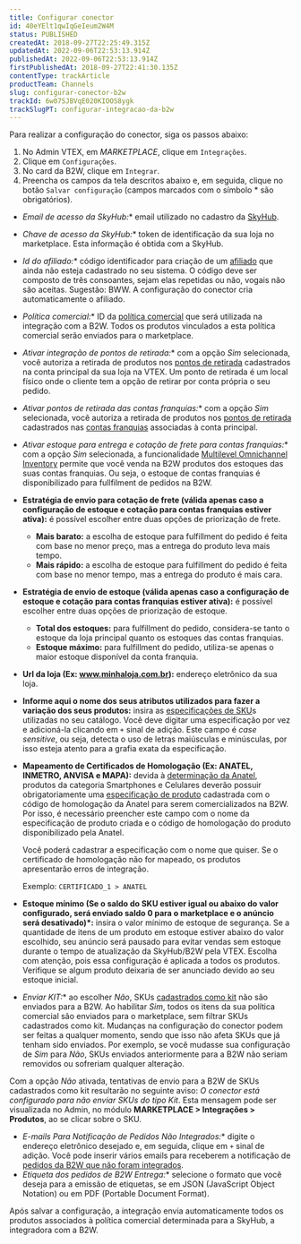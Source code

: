 ```yaml
---
title: Configurar conector
id: 40eYElt1qwIqGeIeum2W4M
status: PUBLISHED
createdAt: 2018-09-27T22:25:49.315Z
updatedAt: 2022-09-06T22:53:13.914Z
publishedAt: 2022-09-06T22:53:13.914Z
firstPublishedAt: 2018-09-27T22:41:30.135Z
contentType: trackArticle
productTeam: Channels
slug: configurar-conector-b2w
trackId: 6w07SJBVqE020KIOOS8ygk
trackSlugPT: configurar-integracao-da-b2w
---
```


Para realizar a configuração do conector, siga os passos abaixo:

1. No Admin VTEX, em _MARKETPLACE_, clique em `Integrações`.
2. Clique em `Configurações`.
3. No card da B2W, clique em `Integrar`.
4. Preencha os campos da tela descritos abaixo e, em seguida, clique no botão `Salvar configuração` (campos marcados com o símbolo * são obrigatórios).

- **Email de acesso da SkyHub*:** email utilizado no cadastro da [SkyHub](https://ajuda.skyhub.com.br/hc/pt-br).
- **Chave de acesso da SkyHub*:** token de identificação da sua loja no marketplace. Esta informação é obtida com a SkyHub.
- **Id do afiliado*:** código identificador para criação de um [afiliado](https://help.vtex.com/pt/tutorial/o-que-e-afiliado) que ainda não esteja cadastrado no seu sistema. O código deve ser composto de três consoantes, sejam elas repetidas ou não, vogais não são aceitas. Sugestão: BWW. A configuração do conector cria automaticamente o afiliado.
- **Política comercial*:** ID da [política comercial](https://help.vtex.com/pt/tutorial/como-funciona-uma-politica-comercial--6Xef8PZiFm40kg2STrMkMV) que será utilizada na integração com a B2W. Todos os produtos vinculados a esta política comercial serão enviados para o marketplace.
- **Ativar integração de pontos de retirada*:** com a opção _Sim_ selecionada, você autoriza a retirada de produtos nos [pontos de retirada](https://help.vtex.com/pt/tutorial/configurar-integracao-de-lojas-fisicas-com-a-b2w--1yv2BSquNmdp8M6vJvaLwm) cadastrados na conta principal da sua loja na VTEX. Um ponto de retirada é um local físico onde o cliente tem a opção de retirar por conta própria o seu pedido.
- **Ativar pontos de retirada das contas franquias*:** com a opção _Sim_ selecionada, você autoriza a retirada de produtos nos [pontos de retirada](https://help.vtex.com/pt/tutorial/configurar-integracao-de-lojas-fisicas-com-a-b2w--1yv2BSquNmdp8M6vJvaLwm) cadastrados nas [contas franquias](https://help.vtex.com/pt/tutorial/definicoes-de-conta-franquia-e-seller-white-label--5orlGHyDHGAYciQ64oEgKa) associadas à conta principal.
- **Ativar estoque para entrega e cotação de frete para contas franquias*:** com a opção _Sim_ selecionada, a funcionalidade [Multilevel Omnichannel Inventory](https://help.vtex.com/pt/tutorial/multilevel-omnichannel-inventory--7M1xyCZWUyCB7PcjNtOyw4) permite que você venda na B2W produtos dos estoques das suas contas franquias. Ou seja, o estoque de contas franquias é disponibilizado para fullfilment de pedidos na B2W.
- **Estratégia de envio para cotação de frete (válida apenas caso a configuração de estoque e cotação para contas franquias estiver ativa):** é possível escolher entre duas opções de priorização de frete.
  - **Mais barato:** a escolha de estoque para fulfillment do pedido é feita com base no menor preço, mas a entrega do produto leva mais tempo.
  - **Mais rápido:** a escolha de estoque para fulfillment do pedido é feita com base no menor tempo, mas a entrega do produto é mais cara.
- **Estratégia de envio de estoque (válida apenas caso a configuração de estoque e cotação para contas franquias estiver ativa):** é possível escolher entre duas opções de priorização de estoque.
  - **Total dos estoques:** para fulfillment do pedido, considera-se tanto o estoque da loja principal quanto os estoques das contas franquias.
  - **Estoque máximo:** para fulfillment do pedido, utiliza-se apenas o maior estoque disponível da conta franquia.
- **Url da loja (Ex: www.minhaloja.com.br):** endereço eletrônico da sua loja.
- **Informe aqui o nome dos seus atributos utilizados para fazer a variação dos seus produtos:** insira as [especificações de SKU](https://help.vtex.com/pt/tracks/catalogo-101--5AF0XfnjfWeopIFBgs3LIQ/2NQoBv8m4Yz3oQaLgDRagP#especificacao-de-sku)s utilizadas no seu catálogo. Você deve digitar uma especificação por vez e adicioná-la clicando em `+` sinal de adição. Este campo é _case sensitive_, ou seja, detecta o uso de letras maiúsculas e minúsculas, por isso esteja atento para a grafia exata da especificação.
- **Mapeamento de Certificados de Homologação (Ex: ANATEL, INMETRO, ANVISA e MAPA):** devida à [determinação da Anatel](https://www.gov.br/anatel/pt-br/assuntos/noticias/marketplaces-adotam-medidas-para-coibir-venda-de-produtos-nao-homologados), produtos da categoria Smartphones e Celulares deverão possuir obrigatoriamente uma [especificação de produto](https://help.vtex.com/pt/tracks/catalogo-101--5AF0XfnjfWeopIFBgs3LIQ/4fcdmJzQ6QYA9zWf3bLWin) cadastrada com o código de homologação da Anatel para serem comercializados na B2W. Por isso, é necessário preencher este campo com o nome da especificação de produto criada e o código de homologação do produto disponibilizado pela Anatel.

  Você poderá cadastrar a especificação com o nome que quiser. Se o certificado de homologação não for mapeado, os produtos apresentarão erros de integração.

  Exemplo: `CERTIFICADO_1 > ANATEL`

- **Estoque mínimo (Se o saldo do SKU estiver igual ou abaixo do valor configurado, será enviado saldo 0 para o marketplace e o anúncio será desativado)*:** insira o valor mínimo de estoque de segurança. Se a quantidade de itens de um produto em estoque estiver abaixo do valor escolhido, seu anúncio será pausado para evitar vendas sem estoque durante o tempo de atualização da SkyHub/B2W pela VTEX. Escolha com atenção, pois essa configuração é aplicada a todos os produtos. Verifique se algum produto deixaria de ser anunciado devido ao seu estoque inicial.
- **Enviar KIT*:** ao escolher _Não_, SKUs [cadastrados como kit](https://help.vtex.com/pt/tutorial/cadastrando-kit--tutorials_215) não são enviados para a B2W. Ao habilitar _Sim_, todos os itens da sua política comercial são enviados para o marketplace, sem filtrar SKUs cadastrados como kit. Mudanças na configuração do conector podem ser feitas a qualquer momento, sendo que isso não afeta SKUs que já tenham sido enviados. Por exemplo, se você mudasse sua configuração de _Sim_ para _Não_, SKUs enviados anteriormente para a B2W não seriam removidos ou sofreriam qualquer alteração.

  <div class = "alert alert-info">
Com a opção <i>Não</i> ativada, tentativas de envio para a B2W de SKUs cadastrados como kit resultarão no seguinte aviso: <i>O conector está configurado para não enviar SKUs do tipo Kit</i>. Esta mensagem pode ser visualizada no Admin, no módulo <b>MARKETPLACE > Integrações > Produtos</b>, ao se clicar sobre o SKU.
</div>

- **E-mails Para Notificação de Pedidos Não Integrados*:** digite o endereço eletrônico desejado e, em seguida, clique em `+` sinal de adição. Você pode inserir vários emails para receberem a notificação de [pedidos da B2W que não foram integrados](https://help.vtex.com/pt/tutorial/erros-de-integracao-de-pedidos-da-b2w--2iQqCJIfySN0JsCJkOG2h8).
- **Etiqueta dos pedidos de B2W Entrega*:** selecione o formato que você deseja para a emissão de etiquetas, se em JSON (JavaScript Object Notation) ou em PDF (Portable Document Format).

Após salvar a configuração, a integração envia automaticamente todos os produtos associados à política comercial determinada para a SkyHub, a integradora com a B2W.

